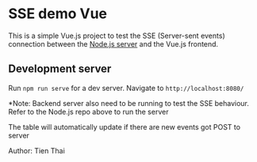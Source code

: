 # SSE demo Vue

This is a simple Vue.js project to test the SSE (Server-sent events) connection between the [Node.js server](https://github.com/tienthai0205/SSE-demo-backend) and the Vue.js frontend. 

## Development server

Run `npm run serve` for a dev server. Navigate to `http://localhost:8080/`

*Note: Backend server also need to be running to test the SSE behaviour. Refer to the Node.js repo above to run the server

The table will automatically update if there are new events got POST to server

Author: Tien Thai